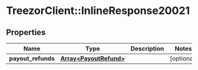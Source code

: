 # TreezorClient::InlineResponse20021

## Properties
Name | Type | Description | Notes
------------ | ------------- | ------------- | -------------
**payout_refunds** | [**Array&lt;PayoutRefund&gt;**](PayoutRefund.md) |  | [optional] 


